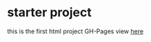 # starter project
this is the first html project 
GH-Pages view [here](https://github.com/davi0747/starter.git)
